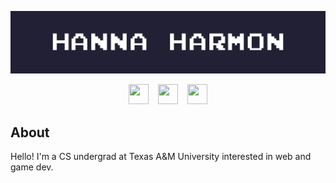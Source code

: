![That's me!](nameplate.gif)

<p align = center>
  <a href="mailto:hanna.marie.harmon@gmail.com"><img height="32" width="32" src="https://cdn.simpleicons.org/gmail/black/white"/></a> &ensp;
  <a href="https://www.linkedin.com/in/hanna-harmon/"><img height="32" width="32" src="https://cdn.simpleicons.org/linkedin/black/white"/></a> &ensp;
  <a href="https://github.com/hannaharmon"><img height="32" width="32" src="https://cdn.simpleicons.org/github/black/white"/></a>
</p>

## About
Hello! I'm a CS undergrad at Texas A&M University interested in web and game dev.


<!--
**hannaharmon/hannaharmon** is a ✨ _special_ ✨ repository because its `README.md` (this file) appears on your GitHub profile.

Here are some ideas to get you started:

- 🔭 I’m currently working on ...
- 🌱 I’m currently learning ...
- 👯 I’m looking to collaborate on ...
- 🤔 I’m looking for help with ...
- 💬 Ask me about ...
- 📫 How to reach me: ...
- 😄 Pronouns: ...
- ⚡ Fun fact: ...
-->
